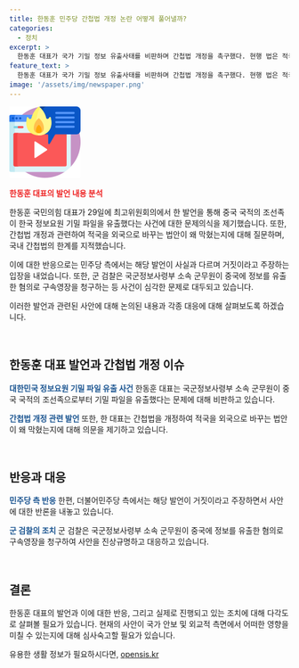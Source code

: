 ```yaml
---
title: 한동훈 민주당 간첩법 개정 논란 어떻게 풀어낼까?
categories:
  - 정치
excerpt: >
  한동훈 대표가 국가 기밀 정보 유출사태를 비판하며 간첩법 개정을 촉구했다. 현행 법은 적국인 북한에만 적용되어 중국 국적의 조선족에게 정보를 유출한 경우 법적 처벌이 어려워 의문이 제기되고 있다. 더불어민주당은 한 대표의 발언을 거짓이라며 반박하고, 군 검찰은 중국인에게 정보를 유출한 군무원에 대한 구속영장을 청구했다.
feature_text: >
  한동훈 대표가 국가 기밀 정보 유출사태를 비판하며 간첩법 개정을 촉구했다. 현행 법은 적국인 북한에만 적용되어 중국 국적의 조선족에게 정보를 유출한 경우 법적 처벌이 어려워 의문이 제기되고 있다. 더불어민주당은 한 대표의 발언을 거짓이라며 반박하고, 군 검찰은 중국인에게 정보를 유출한 군무원에 대한 구속영장을 청구했다.
image: '/assets/img/newspaper.png'
---
```


<p><img src="/assets/img/news.png" alt="rentncar 속보" /></p>

<p><b><span style="color: #ee2323;">한동훈 대표의 발언 내용 분석</span></b></p>

<p>한동훈 국민의힘 대표가 29일에 최고위원회의에서 한 발언을 통해 중국 국적의 조선족이 한국 정보요원 기밀 파일을 유출했다는 사건에 대한 문제의식을 제기했습니다. 또한, 간첩법 개정과 관련하여 적국을 외국으로 바꾸는 법안이 왜 막혔는지에 대해 질문하며, 국내 간첩법의 한계를 지적했습니다.</p>

<p>이에 대한 반응으로는 민주당 측에서는 해당 발언이 사실과 다르며 거짓이라고 주장하는 입장을 내었습니다. 또한, 군 검찰은 국군정보사령부 소속 군무원이 중국에 정보를 유출한 혐의로 구속영장을 청구하는 등 사건이 심각한 문제로 대두되고 있습니다.</p>

<p>이러한 발언과 관련된 사안에 대해 논의된 내용과 각종 대응에 대해 살펴보도록 하겠습니다. </p>

<p data-ke-size="size16">&nbsp;</p>

<h2 data-ke-size="size26">한동훈 대표 발언과 간첩법 개정 이슈</h2>

<p><b><span style="color: #1a5490;">대한민국 정보요원 기밀 파일 유출 사건</span></b>
한동훈 대표는 국군정보사령부 소속 군무원이 중국 국적의 조선족으로부터 기밀 파일을 유출했다는 문제에 대해 비판하고 있습니다.</p>

<p><b><span style="color: #1a5490;">간첩법 개정 관련 발언</span></b>
또한, 한 대표는 간첩법을 개정하여 적국을 외국으로 바꾸는 법안이 왜 막혔는지에 대해 의문을 제기하고 있습니다.</p>

<p data-ke-size="size16">&nbsp;</p>

<h2 data-ke-size="size26">반응과 대응</h2>

<p><b><span style="color: #1a5490;">민주당 측 반응</span></b>
한편, 더불어민주당 측에서는 해당 발언이 거짓이라고 주장하면서 사안에 대한 반론을 내놓고 있습니다.</p>

<p><b><span style="color: #1a5490;">군 검찰의 조치</span></b>
군 검찰은 국군정보사령부 소속 군무원이 중국에 정보를 유출한 혐의로 구속영장을 청구하여 사안을 진상규명하고 대응하고 있습니다.</p>

<p data-ke-size="size16">&nbsp;</p>

<h2 data-ke-size="size26">결론</h2> 

<p>한동훈 대표의 발언과 이에 대한 반응, 그리고 실제로 진행되고 있는 조치에 대해 다각도로 살펴볼 필요가 있습니다. 현재의 사안이 국가 안보 및 외교적 측면에서 어떠한 영향을 미칠 수 있는지에 대해 심사숙고할 필요가 있습니다.</p>
유용한 생활 정보가 필요하시다면, <a href="https://opensis.kr" rel="dofollow">opensis.kr</a>


